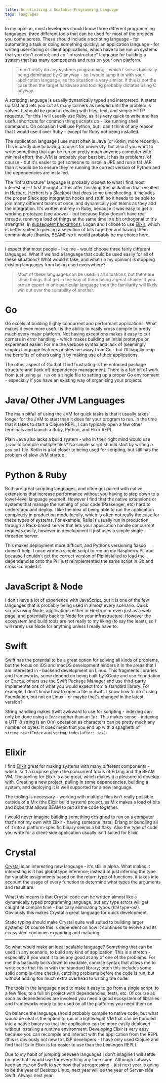 ```yaml
---
title: Scrutinising a Scalable Programming Language
tags: languages
---
```


In my opinion, most developers should know three different programming languages, three different tools that can be used for most of the projects you come across. These should include a scripting language - for automating a task or doing something quickly; an application language - for writing user-facing or client applications, which have to be run on systems that you don't control; and an "infrastructure" language for building a system that has many components and runs on your own platform.

> I don't really do any systems programming - which I see as basically being dominated by C anyway - so I would lump it in with your application language, as the situation is very similar. If this is not the case then the target hardware and tooling probably dictates using C anyway.

A scripting language is usually dynamically typed and interpreted. It starts up fast and lets you cut as many corners as needed until the problem is solved. It should be good at dealing with files, text, and simple HTTP requests. For this I will usually use Ruby, as it is very quick to write and has useful shortcuts for common things scripts do - like running shell commands. On occasion I will use Python, but I can't think of any reason that I would use it over Ruby - except for Ruby not being installed.

The application language I use most often is Java (or Kotlin, more recently). This is partly due to having to use it for university, but also if you want to write something that can be run on pretty much anyones computer with minimal effort, the JVM is probably your best bet. It has its problems, of course - but it's easier to get someone to install a JRE and run a fat JAR than it would be to ensure they're running the correct version of Python and the dependencies are installed.

The "infrastructure" language is probably closest to what I find most interesting - I first thought of this after finishing the hackathon that resulted in [Herbert](https://github.com/euston-fish/herbert). Herbert is a Slackbot that does some timesheeting. It includes the proper Slack app integration hooks and stuff, so it needs to be able to join many different teams at once, and dynamically join teams as they add the integration. It's written entirely in Ruby, because it was easy to get a working prototype (see above) - but because Ruby doesn't have real threads, running a load of things at the same time is a bit orthogonal to it's strengths. In [subsequent hackathons](https://github.com/euston-fish/liberdata), Logan and I chose to use [Elixir](https://elixir-lang.org), which is better suited to piecing a selection of bits together and having them communicate (thanks, BEAM!) so it would probably be my choice here.

---

I expect that most people - like me - would choose three fairly different languages. What if we had a language that could be used easily for all of these situations? What would it take, and what (in my opinion) is stopping existing languages from being used everywhere?

> Most of these languages can be used in all situations, but there are some things that get in the way of them being a great choice. If you are an expert in one particular language then the familiarity will likely win out over the suitability of another.

# Go

Go excels at building highly concurrent and performant applications. What makes it even more useful is the ability to easily cross compile to pretty much every major platform. Not having exceptions makes it easy to cut corners in error handling - which makes building an initial prototype or experiment easier. For me the verbose syntax and lack of (seemingly simple) language features pushes me away from Go - but I'll happily reap the benefits of others using it by making use of [their applications](https://gitea.io).

The other aspect of Go that I find frustrating is the enforced package structure and (lack of) dependency management. There is a fair bit of work from just using `go run` on a single file to setting up a proper Go environment - especially if you have an existing way of organising your projects.

# Java/ Other JVM Languages

The main pitfall of using the JVM for quick tasks is that it usually takes longer for the JVM to start than it does for your program to run. In the time that it takes to start a Clojure REPL, I can typically open a few other terminals and launch a Ruby, Python, and Elixir REPL.

Plain Java also lacks a build system - who in their right mind would use `javac` to compile multiple files? No simple script should start by writing a `pom.xml` file. Kotlin is a lot closer to being used for scripting, but still has the problem of slow JVM startup.

# Python & Ruby

Both are great scripting languages, and often get paired with native extensions that increase performance without you having to step down to a lower-level language yourself. However I find that the native extensions or systems that manage the running of your code (Passenger, etc) hard to understand and deploy. I like the idea of being able to run the application completely in production mode locally, which is often not really the case for these types of systems. For example, Rails is usually run in production through a Rack-based server that lets your application handle concurrent requests easily, however in development it just uses a simple single-threaded server.

This makes deployment more difficult, and Pythons versioning fiasco doesn't help. I once wrote a simple script to run on my Raspberry Pi, and because I couldn't get the correct version of Pip installed to load the dependencies onto the Pi I just reimplemented the same script in Go and cross-compiled it.

# JavaScript & Node

I don't have a lot of experience with JavaScript, but it is one of the few languages that is probably being used in almost every scenario. Quick scripts using Node, applications either in Electron or even just as a web page, and potentially back to Node for your infrastructure. However the ecosystem and build tools are not really to my liking (to say the least), so I will rarely use Node for anything unless I really have to.

# Swift

Swift has the potential to be a great option for solving all kinds of problems, but the focus on iOS and macOS development hinders it in the areas that I am interested in - backend development on Linux. This fragments libraries and frameworks, some depend on being built by XCode and use Foundation or Cocoa, others use the Swift Package Manager and use third-party implementations of what you would expect from a standard library. For example, I don't know how to open a file in Swift. I know how to do it using Foundation, but not on Linux - or maybe that's changed in the latest version?

String handling makes Swift awkward to use for scripting - indexing can only be done using a `Index` rather than an `Int`. This makes sense - indexing a UTF-8 string is an O(n) operation as characters can be pretty much any number of bytes. It does mean that you end up with a spaghetti of `string.startIndex` and `string.index(after: idx)`.

# Elixir

I find [Elixir](https://elixir-lang.org) great for making systems with many different components - which isn't a surprise given the concurrent focus of Erlang and the BEAM VM. The tooling for Elixir is also great, which makes it a pleasure to develop with. Creating a new project, pulling in some dependencies, building a system, and deploying it is well supported for a new language.

The tooling is necessary - working with multiple files isn't really possible outside of a Mix (the Elixir build system) project, as Mix makes a load of bits and bobs that allows BEAM to put all the code together.

I would never imagine building something designed to run on a computer that's not my own with Elixir - having someone install Erlang or bundling all of it into a platform-specific binary seems a bit flaky. Also the type of code you write for a client-side application usually isn't suited for Elixir.

# Crystal

[Crystal](https://crystal-lang.org) is an interesting new language - it's still in alpha. What makes it interesting is it has global type inference; instead of just inferring the type for variable assignments based on the return type of functions, it takes into account the usage of every function to determine what types the arguments and result are.

What this means is that Crystal code can be written almost like a dynamically typed programming language, but any type errors will get caught at compile time - basically eliminating typos (ha! type-os!). Obviously this makes Crystal a great language for quick development.

Static typing should make Crystal quite well suited to building larger systems. Of course this is dependent on how it continues to evolve and its ecosystem continues expanding and maturing.

---

So what would make an ideal scalable language? Something that can be used in any scenario, to build any kind of application. This is a stretch - especially if you want it to be any good at any of one of the problems. For me this basically boils down to readable, concise syntax that allows me to write code that fits in with the standard library; often this includes some solid compile-time checks, catching problems before the code is run, but without adding too much extra overhead to writing the code.

The tools in the language need to make it easy to go from a single script, to a few files, to a full on project with dependencies, tests, etc. Of course as soon as dependencies are involved you need a good ecosystem of libraries and frameworks ready to be used on all the platforms you need them on.

On balance the language should probably compile to native code, but what would be neat is the option to run in a lightweight VM that can be bundled into a native binary so that the application can be more easily deployed without installing a runtime environment. Developing Elixir is very easy because you can recompile and interact with the application from the REPL (this is obviously not new to LISP developers - I have only used Clojure and find that IEx in Elixir is far easier to use than the Leiningen REPL).

Due to my habit of jumping between languages I don't imagine I will settle on one that I would use for everything any time soon. Although I always keep an eye on Swift to see how that's progressing - just next year is going to be the year of Desktop Linux, next year will be the year of Server-side Swift. Always next year.
